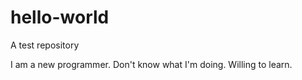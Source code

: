 # hello-world
A test repository


I am a new programmer. Don't know what I'm doing. Willing to learn. 
